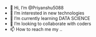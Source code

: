 - 👋 Hi, I’m @Priyanshu5088
- 👀 I’m interested in new technologies 
- 🌱 I’m currently learning DATA SCIENCE
- 💞️ I’m looking to collaborate with coders
- 📫 How to reach me my ..

<!---
Priyanshu5088/Priyanshu5088 is a ✨ special ✨ repository because its `README.md` (this file) appears on your GitHub profile.
You can click the Preview link to take a look at your changes.
--->
